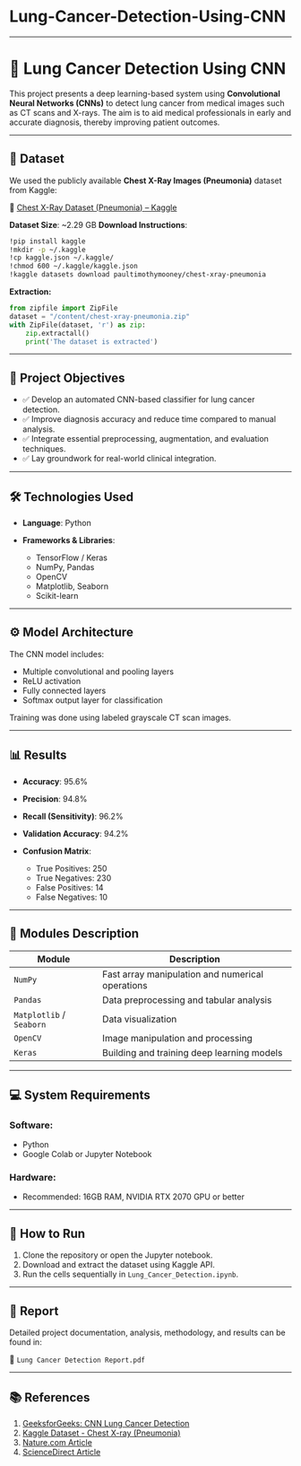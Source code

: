 ﻿# Lung-Cancer-Detection-Using-CNN
---

# 🧠 Lung Cancer Detection Using CNN

This project presents a deep learning-based system using **Convolutional Neural Networks (CNNs)** to detect lung cancer from medical images such as CT scans and X-rays. The aim is to aid medical professionals in early and accurate diagnosis, thereby improving patient outcomes.

---

## 📁 Dataset

We used the publicly available **Chest X-Ray Images (Pneumonia)** dataset from Kaggle:

🔗 [Chest X-Ray Dataset (Pneumonia) – Kaggle](https://www.kaggle.com/datasets/paultimothymooney/chest-xray-pneumonia)

**Dataset Size**: \~2.29 GB
**Download Instructions**:

```bash
!pip install kaggle
!mkdir -p ~/.kaggle
!cp kaggle.json ~/.kaggle/
!chmod 600 ~/.kaggle/kaggle.json
!kaggle datasets download paultimothymooney/chest-xray-pneumonia
```

**Extraction:**

```python
from zipfile import ZipFile
dataset = "/content/chest-xray-pneumonia.zip"
with ZipFile(dataset, 'r') as zip:
    zip.extractall()
    print('The dataset is extracted')
```

---

## 📌 Project Objectives

* ✅ Develop an automated CNN-based classifier for lung cancer detection.
* ✅ Improve diagnosis accuracy and reduce time compared to manual analysis.
* ✅ Integrate essential preprocessing, augmentation, and evaluation techniques.
* ✅ Lay groundwork for real-world clinical integration.

---

## 🛠️ Technologies Used

* **Language**: Python
* **Frameworks & Libraries**:

  * TensorFlow / Keras
  * NumPy, Pandas
  * OpenCV
  * Matplotlib, Seaborn
  * Scikit-learn

---

## ⚙️ Model Architecture

The CNN model includes:

* Multiple convolutional and pooling layers
* ReLU activation
* Fully connected layers
* Softmax output layer for classification

Training was done using labeled grayscale CT scan images.

---

## 📊 Results

* **Accuracy**: 95.6%
* **Precision**: 94.8%
* **Recall (Sensitivity)**: 96.2%
* **Validation Accuracy**: 94.2%
* **Confusion Matrix**:

  * True Positives: 250
  * True Negatives: 230
  * False Positives: 14
  * False Negatives: 10

---

## 🧪 Modules Description

| Module                   | Description                                      |
| ------------------------ | ------------------------------------------------ |
| `NumPy`                  | Fast array manipulation and numerical operations |
| `Pandas`                 | Data preprocessing and tabular analysis          |
| `Matplotlib` / `Seaborn` | Data visualization                               |
| `OpenCV`                 | Image manipulation and processing                |
| `Keras`                  | Building and training deep learning models       |

---

## 💻 System Requirements

### Software:

* Python
* Google Colab or Jupyter Notebook

### Hardware:

* Recommended: 16GB RAM, NVIDIA RTX 2070 GPU or better

---

## 📌 How to Run

1. Clone the repository or open the Jupyter notebook.
2. Download and extract the dataset using Kaggle API.
3. Run the cells sequentially in `Lung_Cancer_Detection.ipynb`.

---

## 📄 Report

Detailed project documentation, analysis, methodology, and results can be found in:

📄 `Lung Cancer Detection Report.pdf`

---


## 📚 References

1. [GeeksforGeeks: CNN Lung Cancer Detection](https://www.geeksforgeeks.org/lung-cancer-detection-using-convolutional-neural-network-cnn/)
2. [Kaggle Dataset - Chest X-ray (Pneumonia)](https://www.kaggle.com/datasets/paultimothymooney/chest-xray-pneumonia)
3. [Nature.com Article](https://www.nature.com/articles/s41598-023-29656-z)
4. [ScienceDirect Article](https://www.sciencedirect.com/science/article/pii/S2665917422002227)


